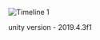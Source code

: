 ![Timeline 1](https://github.com/user-attachments/assets/9dc912c4-89de-4576-a130-8af1e8253d9b)

unity version - 2019.4.3f1 
